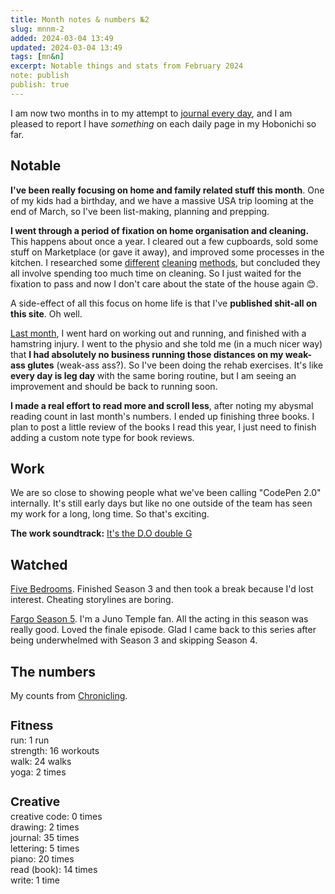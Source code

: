 ```yaml
---
title: Month notes & numbers №2
slug: mnnm-2
added: 2024-03-04 13:49
updated: 2024-03-04 13:49
tags: [mn&n]
excerpt: Notable things and stats from February 2024
note: publish
publish: true
---
```

I am now two months in to my attempt to [journal every day](/my-goal-for-2024/), and I am pleased to report I have *something* on each daily page in my Hobonichi so far.  
## Notable

**I've been really focusing on home and family related stuff this month**. One of my kids had a birthday, and we have a massive USA trip looming at the end of March, so I've been list-making, planning and prepping.

**I went through a period of fixation on home organisation and cleaning.** This happens about once a year. I cleared out a few cupboards, sold some stuff on Marketplace (or gave it away), and improved some processes in the kitchen. I researched some [different](https://cleanmama.com/start-here/) [cleaning](https://www.goodhousekeeping.com/home/cleaning/a31915249/fly-lady-cleaning-schedule/) [methods](https://www.theorganisedmum.blog/), but concluded they all involve spending too much time on cleaning. So I just waited for the fixation to pass and now I don't care about the state of the house again 😊.

A side-effect of all this focus on home life is that I've **published shit-all on this site**. Oh well.

[Last month](/mnnm-1/), I went hard on working out and running, and finished with a hamstring injury. I went to the physio and she told me (in a much nicer way) that **I had absolutely no business running those distances on my weak-ass glutes** (weak-ass ass?). So I've been doing the rehab exercises. It's like **every day is leg day** with the same boring routine, but I am seeing an improvement and should be back to running soon.

**I made a real effort to read more and scroll less**, after noting my abysmal reading count in last month's numbers. I ended up finishing three books. I plan to post a little review of the books I read this year, I just need to finish adding a custom note type for book reviews. 

## Work

We are so close to showing people what we've been calling "CodePen 2.0" internally. It's still early days but like no one outside of the team has seen my work for a long, long time. So that's exciting.

**The work soundtrack:** [It's the D.O double G](https://open.spotify.com/playlist/6VprUnfeLcL4gsg57DHTyj?si=df64cefebb4645c4)

## Watched

[Five Bedrooms](https://www.imdb.com/title/tt9755726/). Finished Season 3 and then took a break because I'd lost interest. Cheating storylines are boring.

[Fargo Season 5](https://www.imdb.com/title/tt2802850/). I'm a Juno Temple fan. All the acting in this season was really good. Loved the finale episode. Glad I came back to this series after being underwhelmed with Season 3 and skipping Season 4.

## The numbers

My counts from [Chronicling](/chronicling/).

<h3 style="margin-bottom: 0.2rem; font-size: 1.2rem;">Fitness</h3>
<ul style="list-style: none; margin: 0; padding: 0;">
  <li>run: 1 run</li>
  <li>strength: 16 workouts</li>
  <li>walk: 24 walks</li>
  <li>yoga: 2 times</li>
</ul>

<h3 style="margin-bottom: 0.2rem; font-size: 1.2rem;">Creative</h3>
<ul style="list-style: none; margin: 0; padding: 0;">
<li>creative code: 0 times</li>
<li>drawing: 2 times</li>
<li>journal: 35 times</li>
<li>lettering: 5 times</li>
<li>piano: 20 times</li>
<li>read (book): 14 times</li>
<li>write: 1 time</li>
</ul>

